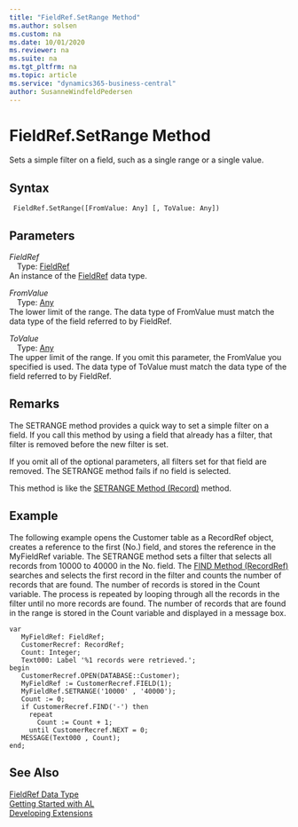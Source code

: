 ```yaml
---
title: "FieldRef.SetRange Method"
ms.author: solsen
ms.custom: na
ms.date: 10/01/2020
ms.reviewer: na
ms.suite: na
ms.tgt_pltfrm: na
ms.topic: article
ms.service: "dynamics365-business-central"
author: SusanneWindfeldPedersen
---
```

[//]: # (START>DO_NOT_EDIT)
[//]: # (IMPORTANT:Do not edit any of the content between here and the END>DO_NOT_EDIT.)
[//]: # (Any modifications should be made in the .xml files in the ModernDev repo.)
# FieldRef.SetRange Method
Sets a simple filter on a field, such as a single range or a single value.


## Syntax
```
 FieldRef.SetRange([FromValue: Any] [, ToValue: Any])
```
## Parameters
*FieldRef*  
&emsp;Type: [FieldRef](fieldref-data-type.md)  
An instance of the [FieldRef](fieldref-data-type.md) data type.  

*FromValue*  
&emsp;Type: [Any](../any/any-data-type.md)  
The lower limit of the range. The data type of FromValue must match the data type of the field referred to by FieldRef.
        
*ToValue*  
&emsp;Type: [Any](../any/any-data-type.md)  
The upper limit of the range. If you omit this parameter, the FromValue you specified is used. The data type of ToValue must match the data type of the field referred to by FieldRef.  



[//]: # (IMPORTANT: END>DO_NOT_EDIT)


## Remarks  
The SETRANGE method provides a quick way to set a simple filter on a field.  If you call this method by using a field that already has a filter, that filter is removed before the new filter is set.  
  
If you omit all of the optional parameters, all filters set for that field are removed. The SETRANGE method fails if no field is selected.  
  
 This method is like the [SETRANGE Method \(Record\)](../../methods-auto/record/record-setrange-method.md) method.  
  
## Example  
 The following example opens the Customer table as a RecordRef object, creates a reference to the first \(No.\) field, and stores the reference in the MyFieldRef variable. The SETRANGE method sets a filter that selects all records from 10000 to 40000 in the No. field. The [FIND Method \(RecordRef\)](../../methods-auto/recordref/recordref-find-method.md) searches and selects the first record in the filter and counts the number of records that are found. The number of records is stored in the Count variable. The process is repeated by looping through all the records in the filter until no more records are found. The number of records that are found in the range is stored in the Count variable and displayed in a message box. 
 
 ```
var
    MyFieldRef: FieldRef;
    CustomerRecref: RecordRef;
    Count: Integer;
    Text000: Label '%1 records were retrieved.';
begin  
    CustomerRecref.OPEN(DATABASE::Customer);  
    MyFieldRef := CustomerRecref.FIELD(1);  
    MyFieldRef.SETRANGE('10000' , '40000');  
    Count := 0;  
    if CustomerRecref.FIND('-') then  
      repeat  
        Count := Count + 1;  
      until CustomerRecref.NEXT = 0;  
    MESSAGE(Text000 , Count);  
end;
```  
  
## See Also
[FieldRef Data Type](fieldref-data-type.md)  
[Getting Started with AL](../../devenv-get-started.md)  
[Developing Extensions](../../devenv-dev-overview.md)